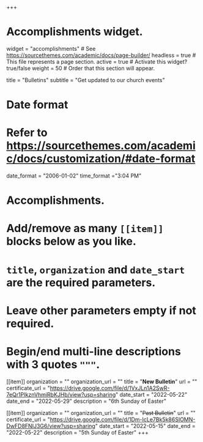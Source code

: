 +++
# Accomplishments widget.
widget = "accomplishments"  # See https://sourcethemes.com/academic/docs/page-builder/
headless = true  # This file represents a page section.
active = true  # Activate this widget? true/false
weight = 50  # Order that this section will appear.

title = "Bulletins"
subtitle = "Get updated to our church events"

# Date format
#   Refer to https://sourcethemes.com/academic/docs/customization/#date-format
date_format = "2006-01-02"
time_format ="3:04 PM"

# Accomplishments.
#   Add/remove as many `[[item]]` blocks below as you like.
#   `title`, `organization` and `date_start` are the required parameters.
#   Leave other parameters empty if not required.
#   Begin/end multi-line descriptions with 3 quotes `"""`.


[[item]]
  organization = ""
  organization_url = ""
  title = "**New Bulletin**"
  url = ""
  certificate_url = "https://drive.google.com/file/d/1VxJLn1A2SwR-7eQr1PIkznVhmiRbKJHb/view?usp=sharing"
  date_start = "2022-05-22"
  date_end = "2022-05-29"
  description = "6th Sunday of Easter"

[[item]]
  organization = ""
  organization_url = ""
  title = "~~Past Bulletin~~"
  url = ""
  certificate_url = "https://drive.google.com/file/d/1Dm-IcLe7Bk5k86SIOMN-DwFD8FNIJ3G6/view?usp=sharing"
  date_start = "2022-05-15"
  date_end = "2022-05-22"
  description = "5th Sunday of Easter"
+++

